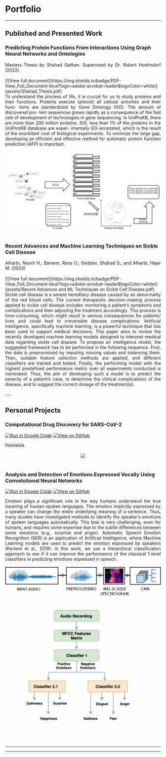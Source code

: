# Portfolio
---

## Published and Presented Work

### Predicting Protein Functions From Interactions Using Graph Neural Networks and Ontologies
<div style="text-align: justify">Masters Thesis by Shahad Qathan. Supervised by Dr. Robert Hoehndorf (2022).</div>
<br>
[![View full document](https://img.shields.io/badge/PDF-View_Full_Document-blue?logo=adobe-acrobat-reader&logoColor=white)](assets/Shahad_Thesis.pdf)


<div style="text-align: justify">To understand the process of life, it is crucial for us to study proteins and their functions. Proteins execute (almost) all cellular activities and their func- tions are standardized by Gene Ontology (GO). The amount of discovered pro- tein sequences grows rapidly as a consequence of the fast rate of development of technologies in gene sequencing. In UniProKB, there are more than 200 million proteins. Still, less than 1% of the proteins in the UniProtKB database are exper- imentally GO-annotated, which is the result of the exorbitant cost of biological experiments. To minimize the large gap, developing an efficient and effective method for automatic protein function prediction (AFP) is important.</div>
<br>
<center><img src="assets/img/overview.jpg"/></center>
<br>

### Recent Advances and Machine Learning Techniques on Sickle Cell Disease

<div style="text-align: justify">Alharbi, Noorh H.; Bameer, Rana O.; Geddan, Shahad S.; and Alharbi, Hajar M. (2020)</div>
<br>
[![View full document](https://img.shields.io/badge/PDF-View_Full_Document-blue?logo=adobe-acrobat-reader&logoColor=white)](assets/Recent Advances and ML Techniques on Sickle Cell Disease.pdf)

<div style="text-align: justify">Sickle cell disease is a severe hereditary disease caused by an abnormality of the red blood cells. The current therapeutic decision-making process applied to sickle cell disease includes monitoring a patient’s symptoms and complications and then adjusting the treatment accordingly. This process is time-consuming, which might result in serious consequences for patients’ lives and could lead to irreversible disease complications. Artificial intelligence, specifically machine learning, is a powerful technique that has been used to support medical decisions. This paper aims to review the recently developed machine learning models designed to interpret medical data regarding sickle cell disease. To propose an intelligence model, the suggested framework has to be performed in the following sequence. First, the data is preprocessed by imputing missing values and balancing them. Then, suitable feature selection methods are applied, and different classifiers are trained and tested. Finally, the performing model with the highest predefined performance metric over all experiments conducted is nominated. Thus, the aim of developing such a model is to predict the severity of a patient’s case, to determine the clinical complications of the disease, and to suggest the correct dosage of the treatment(s).</div>
<br>
---

## Personal Projects



### Computational Drug Discovery for SARS-CoV-2


[![Run in Google Colab](https://img.shields.io/badge/Colab-Run_in_Google_Colab-blue?logo=Google&logoColor=FDBA18)](https://colab.research.google.com/drive/1f32gj5IYIyFipoINiC8P3DvKat-WWLUK)
[![View on GitHub](https://img.shields.io/badge/GitHub-View_on_GitHub-blue?logo=GitHub)](https://github.com/shalabs/Detection-of-emotions-expressed-vocally-using-Deep-Learning)


<div style="text-align: justify">flalalalala.</div>

<br>
<center><img src="https://github.com/shalabs/computational-drug-discovery/assets/80707214/6d812754-db09-407a-8679-7af467c5f00b"/></center>
<br>


### Analysis and Detection of Emotions Expressed Vocally Using Convolutional Neural Networks

[![Run in Google Colab](https://img.shields.io/badge/Colab-Run_in_Google_Colab-blue?logo=Google&logoColor=FDBA18)](https://colab.research.google.com/drive/1f32gj5IYIyFipoINiC8P3DvKat-WWLUK)
[![View on GitHub](https://img.shields.io/badge/GitHub-View_on_GitHub-blue?logo=GitHub)](https://github.com/shalabs/Detection-of-emotions-expressed-vocally-using-Deep-Learning)


<div style="text-align: justify">Emotion plays a significant role in the way humans understand the true meaning of human-spoken languages. The emotion implicitly expressed by a speaker can change the entire underlying meaning of a sentence. Thus, many studies have investigated methods to identify the speaker’s emotions of spoken languages automatically. This task is very challenging, even for humans, and requires some expertise due to the subtle differences between some emotions (e.g., surprise and anger). Automatic Speech Emotion Recognition (SER) is an application of Artificial Intelligence, where Machine Learning models are used to predict the emotion expressed by speakers (Kerkeni et al., 2019). In this work, we use a hierarchical classification approach to see if it can improve the performance of the classical 1-level classifiers in predicting emotions expressed in speech.</div>

<br>
<center><img src="assets/img/ser_fig1.webp"/></center>
<center><img src="assets/img/ser_fig2.png"/></center>
<br>

---

---


